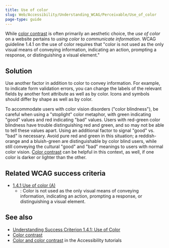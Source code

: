 ```yaml
---
title: Use of color
slug: Web/Accessibility/Understanding_WCAG/Perceivable/Use_of_color
page-type: guide
---
```




While [color contrast](/Web/Accessibility/Understanding_WCAG/Perceivable/Color_contrast) is often primarily an aesthetic choice, the _use of color_ on a website pertains to _using color to communicate information_. WCAG guideline 1.4.1 on the use of color requires that "color is not used as the only visual means of conveying information, indicating an action, prompting a response, or distinguishing a visual element."

## Solution

Use another factor in addition to color to convey information. For example, to indicate form validation errors, you can change the labels of the relevant fields by another font attribute as well as by color. Icons and symbols should differ by shape as well as by color.

To accommodate users with color vision disorders ("color blindness"), be careful when using a "stoplight" color metaphor, with green indicating "good" values and red indicating "bad" values. Users with red-green color blindness have trouble distinguishing red and green, and so may not be able to tell these values apart. Using an additional factor to signal "good" vs. "bad" is necessary. Avoid pure red and green in this situation; a reddish-orange and a bluish-green are distinguishable by color blind users, while still conveying the cultural "good" and "bad" meanings to users with normal color vision. [Color contrast](/Web/Accessibility/Understanding_WCAG/Perceivable/Color_contrast) can be helpful in this context, as well, if one color is darker or lighter than the other.

## Related WCAG success criteria

- [1.4.1 Use of color (A)](https://www.w3.org/TR/WCAG21/#use-of-color)
  - : Color is not used as the only visual means of conveying information, indicating an action, prompting a response, or distinguishing a visual element.

## See also

- [Understanding Success Criterion 1.4.1: Use of Color](https://www.w3.org/WAI/WCAG21/Understanding/use-of-color.html)
- [Color contrast](/Web/Accessibility/Understanding_WCAG/Perceivable/Color_contrast)
- [Color and color contrast](/Learn/Accessibility/CSS_and_JavaScript#color_and_color_contrast) in the Accessibility tutorials

